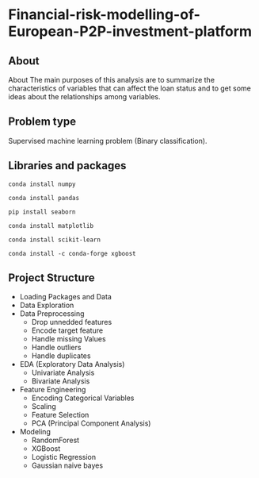# Financial-risk-modelling-of-European-P2P-investment-platform

## About
About The main purposes of this analysis are to summarize the characteristics of variables that can affect the loan status and to get some ideas about the relationships among variables.

## Problem type
Supervised machine learning problem (Binary classification).

## Libraries and packages
`conda install numpy` 

`conda install pandas`

`pip install seaborn`

`conda install matplotlib`

`conda install scikit-learn`

`conda install -c conda-forge xgboost`

## Project Structure
- Loading Packages and Data
- Data Exploration
- Data Preprocessing
  - Drop unnedded features
  - Encode target feature
  - Handle missing Values
  - Handle outliers
  - Handle duplicates
- EDA (Exploratory Data Analysis)
  - Univariate Analysis
  - Bivariate Analysis
- Feature Engineering
  - Encoding Categorical Variables
  - Scaling
  - Feature Selection
  - PCA (Principal Component Analysis)
- Modeling
  - RandomForest
  - XGBoost
  - Logistic Regression
  - Gaussian naive bayes
  

